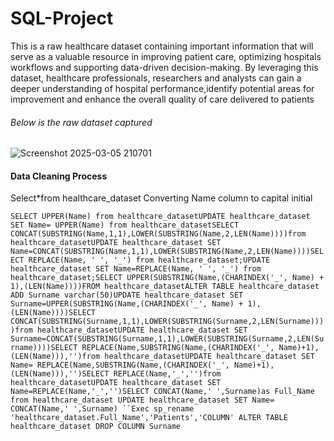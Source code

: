 # SQL-Project

This is a raw healthcare dataset containing important information that will serve as a valuable resource in improving patient care, optimizing hospitals workflows
and supporting data-driven decision-making. By leveraging this dataset, healthcare professionals, researchers and analysts can gain a deeper understanding of hospital performance,identify potential areas for improvement and enhance the overall quality of care delivered to patients

###### Below is the raw dataset captured
![Screenshot 2025-03-05 210701](https://github.com/user-attachments/assets/1d0adaab-3146-4063-bac0-fc856a21a5fb)

#### Data Cleaning Process
Select*from healthcare_dataset
Converting Name column to capital initial

```SELECT UPPER(Name) from healthcare_datasetUPDATE healthcare_dataset SET Name= UPPER(Name) from healthcare_datasetSELECT CONCAT(SUBSTRING(Name,1,1),LOWER(SUBSTRING(Name,2,LEN(Name))))from healthcare_datasetUPDATE healthcare_dataset SET Name=CONCAT(SUBSTRING(Name,1,1),LOWER(SUBSTRING(Name,2,LEN(Name))))SELECT REPLACE(Name, ' ', '_') from healthcare_dataset;UPDATE healthcare_dataset SET Name=REPLACE(Name, ' ', '_') from healthcare_dataset;SELECT UPPER(SUBSTRING(Name,(CHARINDEX('_', Name) + 1),(LEN(Name))))FROM healthcare_datasetALTER TABLE healthcare_dataset ADD Surname varchar(50)UPDATE healthcare_dataset SET Surname=UPPER(SUBSTRING(Name,(CHARINDEX('_', Name) + 1),(LEN(Name))))SELECT CONCAT(SUBSTRING(Surname,1,1),LOWER(SUBSTRING(Surname,2,LEN(Surname))))from healthcare_datasetUPDATE healthcare_dataset SET Surname=CONCAT(SUBSTRING(Surname,1,1),LOWER(SUBSTRING(Surname,2,LEN(Surname))))SELECT REPLACE(Name,SUBSTRING(Name,(CHARINDEX('_', Name)+1),(LEN(Name))),'')from healthcare_datasetUPDATE healthcare_dataset SET Name= REPLACE(Name,SUBSTRING(Name,(CHARINDEX('_', Name)+1),(LEN(Name))),'')SELECT REPLACE(Name,'_','')from healthcare_datasetUPDATE healthcare_dataset SET Name=REPLACE(Name,'_','')SELECT CONCAT(Name,' ',Surname)as Full_Name from healthcare_dataset UPDATE healthcare_dataset SET Name=  CONCAT(Name,' ',Surname) ``Exec sp_rename 'healthcare_dataset.Full_Name','Patients','COLUMN' ALTER TABLE healthcare_dataset DROP COLUMN Surname ```
